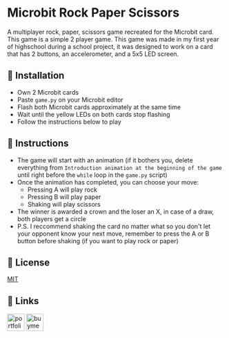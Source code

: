 # Microbit Rock Paper Scissors

A multiplayer rock, paper, scissors game recreated for the Microbit card. This game is a simple 2 player game. This game was made in my first year of highschool during a school project, it was designed to work on a card that has 2 buttons, an accelerometer, and a 5x5 LED screen.

## 📖 Installation

* Own 2 Microbit cards
* Paste `game.py` on your Microbit editor
* Flash both Microbit cards approximately at the same time
* Wait until the yellow LEDs on both cards stop flashing
* Follow the instructions below to play

## 📄 Instructions

* The game will start with an animation (if it bothers you, delete everything from `Introduction animation at the beginning of the game` until right before the `while` loop in the `game.py` script)
* Once the animation has completed, you can choose your move:
    - Pressing A will play rock
    - Pressing B will play paper
    - Shaking will play scissors
* The winner is awarded a crown and the loser an X, in case of a draw, both players get a circle
* P.S. I reccommend shaking the card no matter what so you don't let your opponent know your next move, remember to press the A or B button before shaking (if you want to play rock or paper)

## 📄 License

[MIT](https://choosealicense.com/licenses/mit/)

## 🔗 Links

<a href="https://noxtgm.me" target="_blank" rel="noreferrer"><img src="https://i.imgur.com/lWqe0Ci.png" alt="portfolio" width="40" height="40"/></a> <a href="https://buymeacoffee.com/noxtgm" target="_blank" rel="noreferrer"><img src="https://i.imgur.com/XMrXLUD.png" alt="buymeacoffee page" width="40" height="40"/></a>
